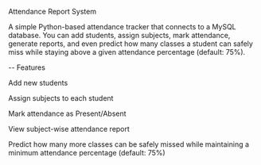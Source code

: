 Attendance Report System

A simple Python-based attendance tracker that connects to a MySQL database.
You can add students, assign subjects, mark attendance, generate reports, and even predict how many classes a student can safely miss while staying above a given attendance percentage (default: 75%).

-- Features

Add new students 

Assign subjects to each student 

Mark attendance as Present/Absent

View subject-wise attendance report 

Predict how many more classes can be safely missed while maintaining a minimum attendance percentage (default: 75%) 
